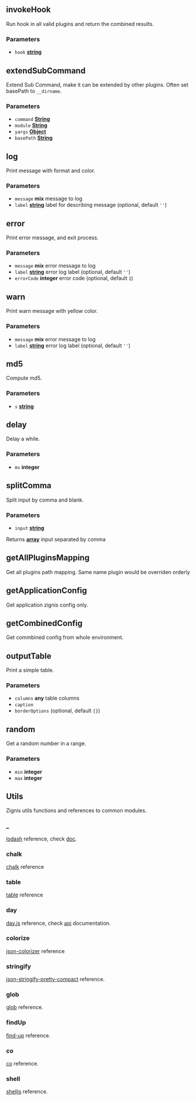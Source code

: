 <!-- Generated by documentation.js. Update this documentation by updating the source code. -->

## invokeHook

Run hook in all valid plugins and return the combined results.

### Parameters

-   `hook` **[string][1]** 

## extendSubCommand

Extend Sub Command, make it can be extended by other plugins.
Often set basePath to `__dirname`.

### Parameters

-   `command` **[String][1]** 
-   `module` **[String][1]** 
-   `yargs` **[Object][2]** 
-   `basePath` **[String][1]** 

## log

Print message with format and color.

### Parameters

-   `message` **mix** message to log
-   `label` **[string][1]** label for describing message (optional, default `''`)

## error

Print error message, and exit process.

### Parameters

-   `message` **mix** error message to log
-   `label` **[string][1]** error log label (optional, default `''`)
-   `errorCode` **integer** error code (optional, default `1`)

## warn

Print warn message with yellow color.

### Parameters

-   `message` **mix** error message to log
-   `label` **[string][1]** error log label (optional, default `''`)

## md5

Compute md5.

### Parameters

-   `s` **[string][1]** 

## delay

Delay a while.

### Parameters

-   `ms` **integer** 

## splitComma

Split input by comma and blank.

### Parameters

-   `input` **[string][1]** 

Returns **[array][3]** input separated by comma

## getAllPluginsMapping

Get all plugins path mapping.
Same name plugin would be overriden orderly

## getApplicationConfig

Get application zignis config only.

## getCombinedConfig

Get commbined config from whole environment.

## outputTable

Print a simple table.

### Parameters

-   `columns` **any** table columns
-   `caption`  
-   `borderOptions`   (optional, default `{}`)

## random

Get a random number in a range.

### Parameters

-   `min` **integer** 
-   `max` **integer** 

## Utils

Zignis utils functions and references to common modules.

### \_

[lodash][4] reference, check [doc][5].

### chalk

[chalk][6] reference

### table

[table][7] reference

### day

[day.js][8] reference, check [api][9] documentation.

### colorize

[json-colorizer][10] reference

### stringify

[json-stringify-pretty-compact][11] reference.

### glob

[glob][12] reference.

### findUp

[find-up][13] reference.

### co

[co][14] reference.

### shell

[shelljs][15] reference.

[1]: https://developer.mozilla.org/docs/Web/JavaScript/Reference/Global_Objects/String

[2]: https://developer.mozilla.org/docs/Web/JavaScript/Reference/Global_Objects/Object

[3]: https://developer.mozilla.org/docs/Web/JavaScript/Reference/Global_Objects/Array

[4]: https://www.npmjs.com/package/lodash

[5]: https://lodash.com/docs

[6]: https://www.npmjs.com/package/chalk

[7]: https://www.npmjs.com/package/table

[8]: https://www.npmjs.com/package/dayjs

[9]: https://github.com/iamkun/dayjs/blob/HEAD/docs/en/API-reference.md

[10]: https://www.npmjs.com/package/json-colorizer

[11]: https://www.npmjs.com/package/json-stringify-pretty-compact

[12]: https://www.npmjs.com/package/glob

[13]: https://www.npmjs.com/package/find-up

[14]: https://www.npmjs.com/package/co

[15]: https://www.npmjs.com/package/shelljs
